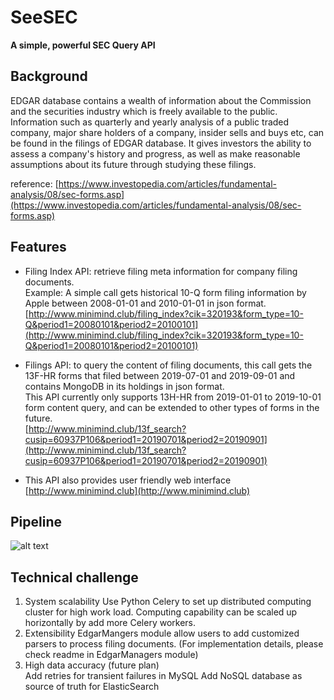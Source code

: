 # SeeSEC
**A simple, powerful SEC Query API**

## Background
EDGAR database contains a wealth of information about the Commission and the securities industry which is freely available to the public. Information such as quarterly and yearly analysis of a public traded company, major share holders of a company, insider sells and buys etc, can be found in the filings of EDGAR database. It gives investors the ability to assess a company's history and progress, as well as make reasonable assumptions about its future through studying these filings. 

reference: [https://www.investopedia.com/articles/fundamental-analysis/08/sec-forms.asp](https://www.investopedia.com/articles/fundamental-analysis/08/sec-forms.asp)


## Features
* Filing Index API: retrieve filing meta information for company filing documents.  
Example: A simple call gets historical 10-Q form filing information by Apple between 2008-01-01 and 2010-01-01 in json format.  
[http://www.minimind.club/filing_index?cik=320193&form_type=10-Q&period1=20080101&period2=20100101](http://www.minimind.club/filing_index?cik=320193&form_type=10-Q&period1=20080101&period2=20100101)

* Filings API: to query the content of filing documents, this call gets the 13F-HR forms that filed between 2019-07-01 and 2019-09-01 and contains MongoDB in its holdings in json format.  
This API currently only supports 13H-HR from 2019-01-01 to 2019-10-01 form content query, and can be extended to other types of forms in the future.   
[http://www.minimind.club/13f_search?cusip=60937P106&period1=20190701&period2=20190901](http://www.minimind.club/13f_search?cusip=60937P106&period1=20190701&period2=20190901)

* This API also provides user friendly web interface
[http://www.minimind.club](http://www.minimind.club)

## Pipeline
![alt text](https://drive.google.com/open?id=127vgSkj-NrfL_i7FCZaL6rp4aNv6qKYU)

## Technical challenge
1. System scalability
Use Python Celery to set up distributed computing cluster for high work load. Computing capability can be scaled up horizontally by add more Celery workers.
1. Extensibility
EdgarMangers module allow users to add customized parsers to process filing documents. (For implementation details, please check readme in EdgarManagers module)
1. High data accuracy (future plan)  
Add retries for transient failures in MySQL
Add NoSQL database as source of truth for ElasticSearch





